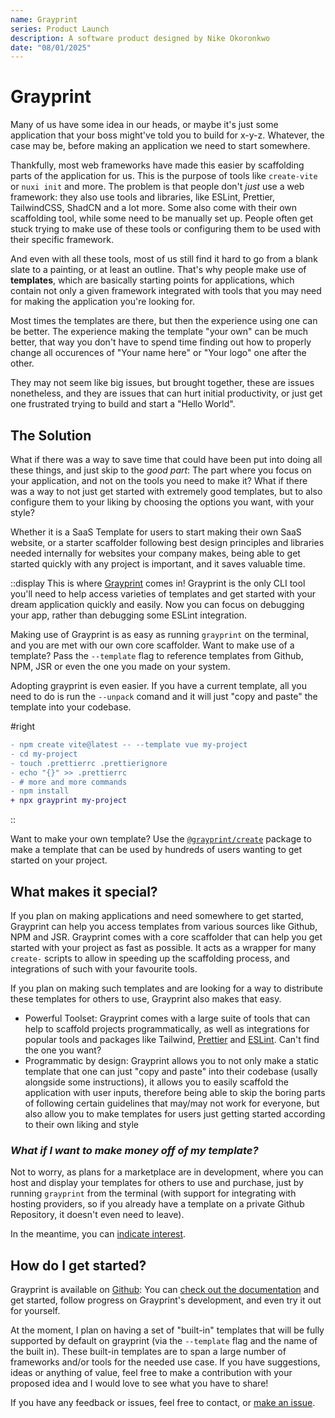 ```yaml
---
name: Grayprint
series: Product Launch
description: A software product designed by Nike Okoronkwo
date: "08/01/2025"
---
```


# Grayprint

Many of us have some idea in our heads, or maybe it's just some application that your boss might've told you to build for x-y-z. Whatever, the case may be, before making an application we need to start somewhere.

Thankfully, most web frameworks have made this easier by scaffolding parts of the application for us. This is the purpose of tools like `create-vite` or `nuxi init` and more. The problem is that people don't _just_ use a web framework: they also use tools and libraries, like ESLint, Prettier, TailwindCSS, ShadCN and a lot more. Some also come with their own scaffolding tool, while some need to be manually set up. People often get stuck trying to make use of these tools or configuring them to be used with their specific framework.

And even with all these tools, most of us still find it hard to go from a blank slate to a painting, or at least an outline. That's why people make use of **templates**, which are basically starting points for applications, which contain not only a given framework integrated with tools that you may need for making the application you're looking for.

Most times the templates are there, but then the experience using one can be better. The experience making the template "your own" can be much better, that way you don't have to spend time finding out how to properly change all occurences of "Your name here" or "Your logo" one after the other.

They may not seem like big issues, but brought together, these are issues nonetheless, and they are issues that can hurt initial productivity, or just get one frustrated trying to build and start a "Hello World".

## The Solution
What if there was a way to save time that could have been put into doing all these things, and just skip to the _good part_: The part where you focus on your application, and not on the tools you need to make it?
What if there was a way to not just get started with extremely good templates, but to also configure them to your liking by choosing the options you want, with your style?

Whether it is a SaaS Template for users to start making their own SaaS website, or a starter scaffolder following best design principles and libraries needed internally for websites your company makes, being able to get started quickly with any project is important, and it saves valuable time.

::display
This is where [Grayprint](/projects/grayprint) comes in! Grayprint is the only CLI tool you'll need to help access varieties of templates and get started with your dream application quickly and easily. Now you can focus on debugging your app, rather than debugging some ESLint integration.

Making use of Grayprint is as easy as running `grayprint` on the terminal, and you are met with our own core scaffolder. Want to make use of a template? Pass the `--template` flag to reference templates from Github, NPM, JSR or even the one you made on your system. 

Adopting grayprint is even easier. If you have a current template, all you need to do is run the `--unpack` comand and it will just "copy and paste" the template into your codebase.

#right
```diff
- npm create vite@latest -- --template vue my-project
- cd my-project
- touch .prettierrc .prettierignore
- echo "{}" >> .prettierrc
- # more and more commands
- npm install
+ npx grayprint my-project
```

::

Want to make your own template? Use the [`@grayprint/create`](https://jsr.io/@grayprint/create) package to make a template that can be used by hundreds of users wanting to get started on your project.

## What makes it special?
If you plan on making applications and need somewhere to get started, Grayprint can help you access templates from various sources like Github, NPM and JSR. Grayprint comes with a core scaffolder that can help you get started with your project as fast as possible. It acts as a wrapper for many `create-` scripts to allow in speeding up the scaffolding process, and integrations of such with your favourite tools. 

If you plan on making such templates and are looking for a way to distribute these templates for others to use, Grayprint also makes that easy.
- Powerful Toolset: Grayprint comes with a large suite of tools that can help to scaffold projects programmatically, as well as integrations for popular tools and packages like Tailwind, [Prettier](https://prettier.io) and [ESLint](https://eslint.org/). Can't find the one you want? 
- Programmatic by design: Grayprint allows you to not only make a static template that one can just "copy and paste" into their codebase (usally alongside some instructions), it allows you to easily scaffold the application with user inputs, therefore being able to skip the boring parts of following certain guidelines that may/may not work for everyone, but also allow you to make templates for users just getting started according to their own liking and style

### _What if I want to make money off of my template?_ 
Not to worry, as plans for a marketplace are in development, where you can host and display your templates for others to use and purchase, just by running `grayprint` from the terminal (with support for integrating with hosting providers, so if you already have a template on a private Github Repository, it doesn't even need to leave). 

In the meantime, you can [indicate interest](/forms?title=Grayprint%20Marketplace&url=https://docs.google.com/forms/d/e/1FAIpQLScYvKoipuonyFqOh_F06kbuYoOQKbPm9498iaQUTuevbNKfrg/viewform?embedded=true).

## How do I get started?
Grayprint is available on [Github](https://github.com/nikeokoronkwo/grayprint): You can [check out the documentation](https://github.com/nikeokoronkwo/grayprint/docs) and get started, follow progress on Grayprint's development, and even try it out for yourself. 

At the moment, I plan on having a set of "built-in" templates that will be fully supported by default on grayprint (via the `--template` flag and the name of the built in). These built-in templates are to span a large number of frameworks and/or tools for the needed use case. If you have suggestions, ideas or anything of value, feel free to make a contribution with your proposed idea and I would love to see what you have to share!

If you have any feedback or issues, feel free to contact, or [make an issue](https://github.com/nikeokoronkwo/grayprint/issues).